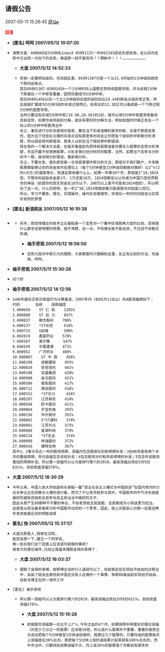 ## 请假公告
2007-05-11 15:26:45
[原址▸](http://www.fxgan.com/chan_time/2007_01_06/492.htm)





**<font color='red'>回复</font>**


- **[匿名] 呵呵  2007/05/12 10:07:20**
- ```
  请教大盘：600066在5分钟线上macd 05091125－05091345段处形成背驰，在以后的走势中又出现一次向下的走势，难道那一段不是背持？？期盼中！！！。。。。。。。。。。。。。 
  ```
   - **大盘 2007/5/12 14:52:33**
   - ```
     背驰一定要明白级别，否则就乱套，05091307只是一个从21.9开始的1分钟级别趋势下跌的结束点，
     其后05091307-05091456一个1分钟的向上盘整走势构成盘整背驰，并与前面1分钟下跌最后一个中枢有重叠，因而将展成为5分钟中枢，
     其后05091456以后一个比1分钟级别还低的级别创出19.44的新低点就非常正常，然后就是扩展成为5分钟3段的形成过程而已，到周五的13.30又可以看成是一个下跌过程5分钟的盘整背驰，
     当然只要没有形成5分钟中枢[19.90,20.56]的3买，就可以用5分钟中枢震荡来看待目前走势，如果你会同级别分解，就会有更好的分解方法，例如收盘的时候正处在一个向上的1分钟中枢震荡当中
     总之，事后进行分析总是相对容易，要在当下形成准确的直觉判断，总是不那麽容易的，因为当下往往在关键的买卖点没有那麽多时间去让你把各个级别的中枢都分析清楚，所以就容易判断错误，我本人以前在当下就经常判断错误，
     现在我的一个解决方法是，在每天看盘前先把持有股票或者将要买入股票的走势分析清楚，并且尽量不经常换股票，只反复做已经分析好的股票，当然，如果当下走势与分析的不一致，就说明分析错误，重新再分析。
     总之，不要太急，我的感觉是一旦彻底掌握中枢分析方法，那麽对于我们散户，大多数股票都能够让你的资金按月在理论上（每个5分钟甚至1分钟波段都做对做好）以2^n(2的n次方)的速度增长，知道这意味着什么么，如果一年算10个月，那就是2^10,1024倍，不管你的起始本金是1千、1万还是10万，1024倍都足以让你成为中国乃至世界股市的神话（前提你的其实资金在10万以下，100万以上是不可能有1024倍的），所以明白了这一点，什么巴菲特，在一年2^10,1024倍面前都只能是股市的低能儿而已。
     所以，学习不要急，理论、实践操作、操作形态慢慢学，学成后一年的时间就足以实现你发财的梦想
     ```
- **[匿名] 新浪网友  2007/05/12 16:10:38**
- ```

  ```
   - ```
     另外：我觉得缠女的技术立论基础是一个走势对一个集中区域脱离力度的比较，具体是什么数学还是物理的原理，就不清楚，这一点，不知缠女能不能说说，不过说不说都无所谓。 
     ```
      - **袖手旁观 2007/5/12 16:56:50**
      - ```
        走势力度对中枢引力的摆脱，大家都暂时只理解到这里，反正有比较的方法，先操练，呵呵。
        ```
- **袖手旁观 2007/5/11 15:30:28**
- ```
  问个好
  ```
- **袖手旁观 2007/5/12 14:12:56**
- ```
  以06年最后交易日收盘价为计算基准，2007年内（到05月11日止）的A股涨幅榜如下：
  代码       名称    涨跌幅度        
  1.000650    ST 仁 和    1205%
  2.000880    ST 巨 力    857%
  3.600837    都市股份    708%
  4.600137    *ST长控     610%
  5.600733    S前锋       590%
  6.002019    鑫富药业    578%
  7.600107    美尔雅      547%
  8.600149    华夏建通    471%
  9.000952    广济药业    460%
  10.000887    ST 中 鼎    456%
  11.600109    成都建投    455%
  12.600816    安信信托    441%
  13.600108    亚盛集团    428%
  14.000980    金马股份    421%
  15.600506    香梨股份    417%
  16.000712    锦龙股份    416%
  17.600552    *ST方兴     416%
  18.600287    江苏舜天    414%
  19.000584    舒卡股份    411%
  20.600864    岁宝热电    395%
  21.600156    华升股份    391%
  22.600862    S*ST通科    378%
  23.600981    江苏开元    375%
  24.600866    星湖科技    374%
  25.600234    *ST天龙     374%
  26.600099    林海股份    372%
  27.000416    健特生物    367%
  其中1、2事关将近一年的股改停牌，涨幅内包含股改红利和停牌补涨；3在06年底有两个半月的重组停牌，年内涨幅包含该段补涨；4包含股改对价和年前停牌的补涨；5包含年前股改重组的停牌补涨。所以第一涨幅可以认为是排行第六的2019，最高涨幅出现在5月9日631％，目前收盘涨幅578％。
  ```
- **大盘 2007/5/12 18:30:29**
- ```
  今年以来，中国人民大学前副校长谢韬一篇“民主社会主义模式与中国前途”在国内党内的讨论与争议正在安静又火爆的进行着，而为了不让老百姓参与其中，中国股市的牛气冲天就是最好的避免百姓和全民参与民主政治当中做好的方子，
  因此与其产生89那种不不要的争论，不如老百姓全民皆股，全民都成为小财迷更为恰当，
  这是我从政治基本面来分析中国股市动向的一个思考，因此，放心买股安心炒股一定是这两年老百姓最应该的明智选择
  ```
- **匿名] 快  2007/05/12 15:37:57**
- ```
  大盘兄那里人,我家在沈阳,
  能否设想一下,建立一个同学会,
  做一些在我们这个层面上应该或可能做的事呢?
  按老大的理论操作,已经让我基本摆脱金钱的束缚了. 
  ```
   - **大盘 2007/5/12 16:03:37**
   - ```
     摆脱了金钱的束缚，按照博主说的行人道就可以了，目前我还在实现经济自由的过程当中，自由了就会去做目前中国还没有人在做的一个事情，争取08奥运前实现经济自由，目前与博主在同一城市工作
     ```
- ```
  [匿名] 袖手旁观
  ```
   - ```
     所以第一涨幅可以认为是排行第六的2019，最高涨幅出现在5月9日631％，目前收盘涨幅578％。
     ```
      - **大盘 2007/5/12 15:19:28**
      - ```
        即使股市涨幅第一也比不上2^n,今年过去的4个月，如果按照中枢理论的理论涨幅（对至少三分之一的股票）应该是16倍，所以选什么股票并不重要，重要的是把全仓进出把每个5分钟甚至1分钟波段做好。我算过几个股票的，只要你选的股票每月上涨幅度在30％左右，那麽每个5分钟上涨的波段累计起来就有100％左右的，而牛市当中，只要找到前期涨幅不大，月上涨30％的股票每个月都会有很多的
        ```
